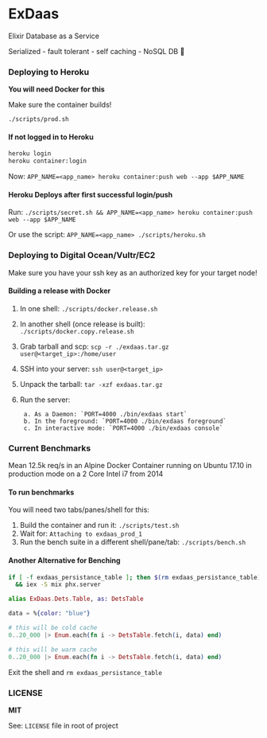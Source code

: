 # ExDaas

Elixir Database as a Service

Serialized - fault tolerant - self caching - NoSQL DB :rocket:

### Deploying to Heroku

**You will need Docker for this**

Make sure the container builds!

`./scripts/prod.sh`

#### If not logged in to Heroku

```bash
heroku login
heroku container:login
```

Now: `APP_NAME=<app_name> heroku container:push web --app $APP_NAME`

#### Heroku Deploys after first successful login/push

Run: `./scripts/secret.sh && APP_NAME=<app_name> heroku container:push web --app $APP_NAME`

Or use the script: `APP_NAME=<app_name> ./scripts/heroku.sh`

### Deploying to Digital Ocean/Vultr/EC2

Make sure you have your ssh key as an authorized key for your target node!

#### Building a release with Docker

1. In one shell: `./scripts/docker.release.sh`
2. In another shell (once release is built): `./scripts/docker.copy.release.sh`
4. Grab tarball and scp: `scp -r ./exdaas.tar.gz user@<target_ip>:/home/user`
5. SSH into your server: `ssh user@<target_ip>`
6. Unpack the tarball: `tar -xzf exdaas.tar.gz`
7. Run the server:

        a. As a Daemon: `PORT=4000 ./bin/exdaas start`
        b. In the foreground: `PORT=4000 ./bin/exdaas foreground`
        c. In interactive mode: `PORT=4000 ./bin/exdaas console`

### Current Benchmarks

Mean 12.5k req/s in an Alpine Docker Container running on Ubuntu 17.10 in production mode on a 2 Core Intel i7 from 2014

#### To run benchmarks

You will need two tabs/panes/shell for this:

1. Build the container and run it: `./scripts/test.sh`
2. Wait for: `Attaching to exdaas_prod_1`
3. Run the bench suite in a different shell/pane/tab: `./scripts/bench.sh`

#### Another Alternative for Benching

```bash
if [ -f exdaas_persistance_table ]; then $(rm exdaas_persistance_table); fi \
  && iex -S mix phx.server
```

```elixir
alias ExDaas.Dets.Table, as: DetsTable

data = %{color: "blue"}

# this will be cold cache
0..20_000 |> Enum.each(fn i -> DetsTable.fetch(i, data) end)

# this will be warm cache
0..20_000 |> Enum.each(fn i -> DetsTable.fetch(i, data) end)
```

Exit the shell and `rm exdaas_persistance_table`

### LICENSE

**MIT**

See: `LICENSE` file in root of project
